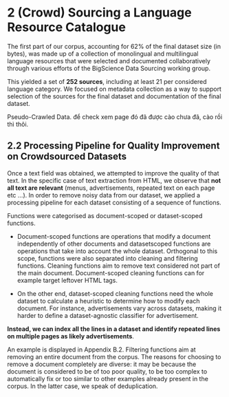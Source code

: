 # 2 (Crowd) Sourcing a Language Resource Catalogue

The first part of our corpus, accounting for 62% of the final dataset size (in bytes), was made up of a
collection of monolingual and multilingual language resources that were selected and documented
collaboratively through various efforts of the BigScience Data Sourcing working group.

This yielded a set of __252 sources__, including at least 21 per considered language category. We focused on metadata collection as a way to support selection of the sources for the final dataset
and documentation of the final dataset.

Pseudo-Crawled Data. để check xem page đó đã được cào chưa đã, cào rồi thì thôi.

## 2.2 Processing Pipeline for Quality Improvement on Crowdsourced Datasets
Once a text field was obtained, we attempted to improve the quality of that text. In the specific case of
text extraction from HTML, we observe that __not all text are relevant__ (menus, advertisements, repeated
text on each page etc ...). In order to remove noisy data from our dataset, we applied a processing
pipeline for each dataset consisting of a sequence of functions.

Functions were categorised as document-scoped or dataset-scoped functions. 
- Document-scoped functions are operations that modify a document independently of other documents and datasetscoped functions are operations that take into account the whole dataset. Orthogonal to this scope,
functions were also separated into cleaning and filtering functions. Cleaning functions aim to
remove text considered not part of the main document. Document-scoped cleaning functions can
for example target leftover HTML tags.

- On the other end, dataset-scoped cleaning functions need
the whole dataset to calculate a heuristic to determine how to modify each document. For instance,
advertisements vary across datasets, making it harder to define a dataset-agnostic classifier for
advertisement.

__Instead, we can index all the lines in a dataset and identify repeated lines on multiple
pages as likely advertisements__.

An example is displayed in Appendix B.2. Filtering functions aim
at removing an entire document from the corpus. The reasons for choosing to remove a document
completely are diverse: it may be because the document is considered to be of too poor quality, to be
too complex to automatically fix or too similar to other examples already present in the corpus. In
the latter case, we speak of deduplication.

